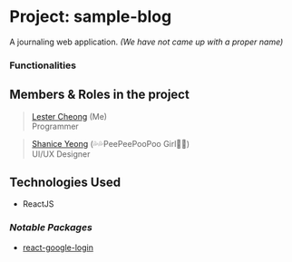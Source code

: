 # Project: sample-blog
A journaling web application. 
*(We have not came up with a proper name)*

### Functionalities

## Members & Roles in the project
> [Lester Cheong](https://github.com/leicester70) (Me)
> <br>Programmer

>  [Shanice Yeong](https://github.com/hyosus) (💦💦PeePeePooPoo Girl💩💩)
>  <br>UI/UX Designer


## Technologies Used

 - ReactJS

### *Notable Packages*

 - [react-google-login](https://www.npmjs.com/package/react-google-login)

